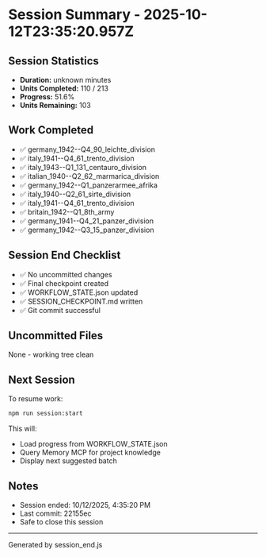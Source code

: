 # Session Summary - 2025-10-12T23:35:20.957Z

## Session Statistics

- **Duration:** unknown minutes
- **Units Completed:** 110 / 213
- **Progress:** 51.6%
- **Units Remaining:** 103

## Work Completed

- ✅ germany_1942--Q4_90_leichte_division
- ✅ italy_1941--Q4_61_trento_division
- ✅ italy_1943--Q1_131_centauro_division
- ✅ italian_1940--Q2_62_marmarica_division
- ✅ germany_1942--Q1_panzerarmee_afrika
- ✅ italy_1940--Q2_61_sirte_division
- ✅ italy_1941--Q4_61_trento_division
- ✅ britain_1942--Q1_8th_army
- ✅ germany_1941--Q4_21_panzer_division
- ✅ germany_1942--Q3_15_panzer_division

## Session End Checklist

- ✅ No uncommitted changes
- ✅ Final checkpoint created
- ✅ WORKFLOW_STATE.json updated
- ✅ SESSION_CHECKPOINT.md written
- ✅ Git commit successful

## Uncommitted Files

None - working tree clean

## Next Session

To resume work:

```bash
npm run session:start
```

This will:
- Load progress from WORKFLOW_STATE.json
- Query Memory MCP for project knowledge
- Display next suggested batch

## Notes

- Session ended: 10/12/2025, 4:35:20 PM
- Last commit: 22155ec
- Safe to close this session

---

Generated by session_end.js
